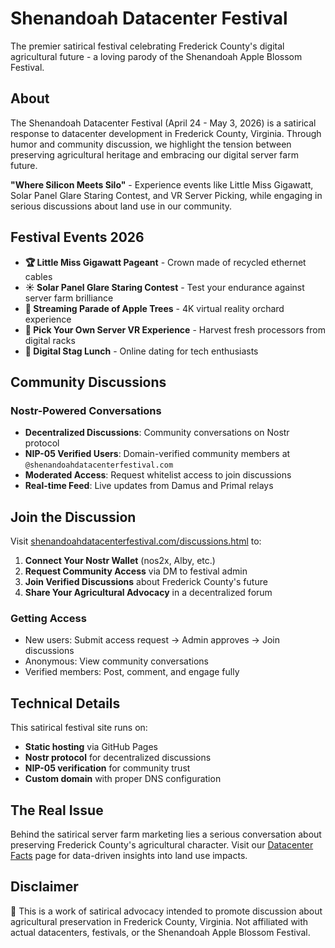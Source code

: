 # Shenandoah Datacenter Festival

The premier satirical festival celebrating Frederick County's digital agricultural future - a loving parody of the Shenandoah Apple Blossom Festival.

## About

The Shenandoah Datacenter Festival (April 24 - May 3, 2026) is a satirical response to datacenter development in Frederick County, Virginia. Through humor and community discussion, we highlight the tension between preserving agricultural heritage and embracing our digital server farm future.

**"Where Silicon Meets Silo"** - Experience events like Little Miss Gigawatt, Solar Panel Glare Staring Contest, and VR Server Picking, while engaging in serious discussions about land use in our community.

## Festival Events 2026

- **🏆 Little Miss Gigawatt Pageant** - Crown made of recycled ethernet cables
- **☀️ Solar Panel Glare Staring Contest** - Test your endurance against server farm brilliance  
- **🌳 Streaming Parade of Apple Trees** - 4K virtual reality orchard experience
- **🥽 Pick Your Own Server VR Experience** - Harvest fresh processors from digital racks
- **🦌 Digital Stag Lunch** - Online dating for tech enthusiasts

## Community Discussions

### Nostr-Powered Conversations
- **Decentralized Discussions**: Community conversations on Nostr protocol
- **NIP-05 Verified Users**: Domain-verified community members at `@shenandoahdatacenterfestival.com`
- **Moderated Access**: Request whitelist access to join discussions
- **Real-time Feed**: Live updates from Damus and Primal relays

## Join the Discussion

Visit [shenandoahdatacenterfestival.com/discussions.html](https://shenandoahdatacenterfestival.com/discussions.html) to:

1. **Connect Your Nostr Wallet** (nos2x, Alby, etc.)
2. **Request Community Access** via DM to festival admin
3. **Join Verified Discussions** about Frederick County's future
4. **Share Your Agricultural Advocacy** in a decentralized forum

### Getting Access
- New users: Submit access request → Admin approves → Join discussions
- Anonymous: View community conversations  
- Verified members: Post, comment, and engage fully

## Technical Details

This satirical festival site runs on:
- **Static hosting** via GitHub Pages
- **Nostr protocol** for decentralized discussions  
- **NIP-05 verification** for community trust
- **Custom domain** with proper DNS configuration

## The Real Issue

Behind the satirical server farm marketing lies a serious conversation about preserving Frederick County's agricultural character. Visit our [Datacenter Facts](https://shenandoahdatacenterfestival.com/facts.html) page for data-driven insights into land use impacts.

## Disclaimer

🌾 This is a work of satirical advocacy intended to promote discussion about agricultural preservation in Frederick County, Virginia. Not affiliated with actual datacenters, festivals, or the Shenandoah Apple Blossom Festival.